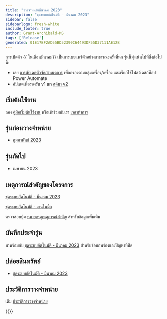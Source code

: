 ```yaml
---
title: "วางจําหน่ายมีนาคม 2023"
description: "ชุดระบบอัตโนมัติ - มีนาคม 2023"
sidebar: false
sidebarlogo: fresh-white
include_footer: true
author: Grant-Archibald-MS
tags: ['Release']
generated: 01E17BF2AD55BD52390C64493DF55D37111AE12B
---
```


การเปิดตัว {{ ในเดือนมีนาคม<product-name>}} เป็นการเผยแพร่ตัวอย่างสาธารณะครั้งที่หก รุ่นนี้มุ่งเน้นไปที่สิ่งต่อไปนี้:

- เลย [การอัปเดตตัวจัดกําหนดการ](/th/features/scheduler) เพื่อกรองตามกลุ่มเครื่อง/เครื่อง และเรียกใช้โฟลว์เดสก์ท็อป Power Automate
- อัปเดตเพื่อรองรับ v1 an [สคีมา v2](https://learn.microsoft.com/power-automate/desktop-flows/schema)

## เริ่มต้นใช้งาน

ลอง [คู่มือเริ่มต้นใช้งาน](/th/get-started) หรือเข้าร่วมกับเรา [เวลาทําการ](/th/office-hours)

## รุ่นก่อนวางจําหน่าย

- [กุมภาพันธ์ 2023](/th/releases/february-2023)

## รุ่นถัดไป

- เมษายน 2023

## เหตุการณ์สําคัญของโครงการ

[ชุดระบบอัตโนมัติ - มีนาคม 2023](https://github.com/orgs/microsoft/projects/486/views/10)

[ชุดระบบอัตโนมัติ - งานในมือ](https://github.com/orgs/microsoft/projects/486/views/1)

ตรวจสอบปุ่ม [หมายเหตุเหตุการณ์สําคัญ](/th/releases/milestones) สําหรับข้อมูลเพิ่มเติม

## บันทึกประจํารุ่น

มาพร้อมกับ [ชุดระบบอัตโนมัติ - มีนาคม 2023](https://github.com/microsoft/powercat-automation-kit/releases/tag/AutomationKit-March2023) สําหรับข้อบกพร่องและปัญหาที่ปิด

## ปล่อยสินทรัพย์

- [ชุดระบบอัตโนมัติ - มีนาคม 2023](https://github.com/microsoft/powercat-automation-kit/releases/tag/AutomationKit-March2023)

## ประวัติการวางจําหน่าย

เต็ม [ประวัติการวางจําหน่าย](/th/releases)

{{<questions name="/content/th/releases/march-2023.json" completed="ขอขอบคุณที่ให้ข้อเสนอแนะ" showNavigationButtons="false" locale="th">}}
